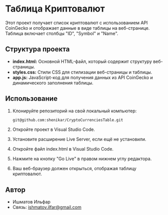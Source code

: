 # Таблица Криптовалют

Этот проект получает список криптовалют с использованием API CoinGecko и отображает данные в виде таблицы на веб-странице. Таблица включает столбцы "ID", "Symbol" и "Name".

## Структура проекта

- **index.html:** Основной HTML-файл, который содержит структуру веб-страницы.
- **styles.css:** Стили CSS для стилизации веб-страницы и таблицы.
- **app.js:** JavaScript-код для получения данных из API CoinGecko и динамического заполнения таблицы.

## Использование

1. Клонируйте репозиторий на свой локальный компьютер:

   ```bash
   git@github.com:shenikar/CryptoCurrenciesTable.git
   ```
2. Откройте проект в Visual Studio Code.

3. Установите расширение Live Server, если ещё не установили.

4. Откройте файл index.html в Visual Studio Code.

5. Нажмите на кнопку "Go Live" в правом нижнем углу редактора.

6. Ваш веб-браузер должен открыться, отображая таблицу криптовалют.

## Автор

* Ишматов Ильфар
* Связь: ishmatov.ilfar@gmail.com